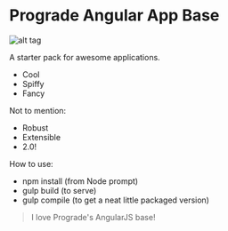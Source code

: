 # Prograde Angular App Base

![alt tag](https://raw.githubusercontent.com/prograde-viewsource/prograde-angular-app/master/preview.png)

A starter pack for awesome applications.

  - Cool
  - Spiffy
  - Fancy

Not to mention:
  - Robust
  - Extensible
  - 2.0!
  
How to use:

 - npm install (from Node prompt)
 - gulp build (to serve)
 - gulp compile (to get a neat little packaged version)

> I love Prograde's AngularJS base!
